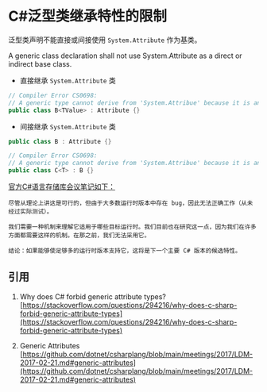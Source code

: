 ﻿# C#泛型类继承特性的限制

泛型类声明不能直接或间接使用 `System.Attribute` 作为基类。

A generic class declaration shall not use System.Attribute as a direct or indirect base class.

- 直接继承 `System.Attribute` 类

```csharp
// Compiler Error CS0698: 
// A generic type cannot derive from 'System.Attribue' because it is an attribute class
public class B<TValue> : Attribute {}
```

- 间接继承 `System.Attribute` 类

```csharp
public class B : Attribute {}

// Compiler Error CS0698: 
// A generic type cannot derive from 'System.Attribue' because it is an attribute class
public class C<T> : B {}
```

[官方C#语言存储库会议笔记如下：](https://github.com/dotnet/csharplang/blob/main/meetings/2017/LDM-2017-02-21.md#generic-attributes)

```text
尽管从理论上讲这是可行的，但由于大多数运行时版本中存在 bug，因此无法正确工作（从未经过实际测试）。

我们需要一种机制来理解它适用于哪些目标运行时。我们目前也在研究这一点，因为我们在许多方面都需要这样的机制。在那之前，我们无法采用它。

结论：如果能够使足够多的运行时版本支持它，这将是下一个主要 C# 版本的候选特性。
```

## 引用

1. Why does C# forbid generic attribute types?
[https://stackoverflow.com/questions/294216/why-does-c-sharp-forbid-generic-attribute-types](https://stackoverflow.com/questions/294216/why-does-c-sharp-forbid-generic-attribute-types)

2. Generic Attributes
[https://github.com/dotnet/csharplang/blob/main/meetings/2017/LDM-2017-02-21.md#generic-attributes](https://github.com/dotnet/csharplang/blob/main/meetings/2017/LDM-2017-02-21.md#generic-attributes)
